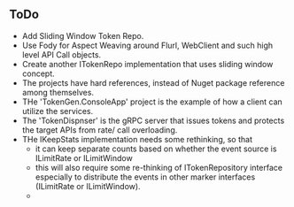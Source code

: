 
## ToDo ##
- Add Sliding Window Token Repo.
- Use Fody for Aspect Weaving around Flurl, WebClient and such high level API Call objects.
- Create another ITokenRepo implementation that uses sliding window concept.
- The projects have hard references, instead of Nuget package reference among themselves.
- THe 'TokenGen.ConsoleApp' project is the example of how a client can utilize the services.
- The 'TokenDispnser' is the gRPC server that issues tokens and protects the target APIs from rate/ call overloading.
- THe IKeepStats implementation needs some rethinking, so that 
  - it can keep separate counts based on whether the event source is ILimitRate or ILimitWindow
  - this will also require some re-thinking of ITokenRepository interface especially to distribute the events in other marker interfaces (ILimitRate or ILimitWindow).
  - 